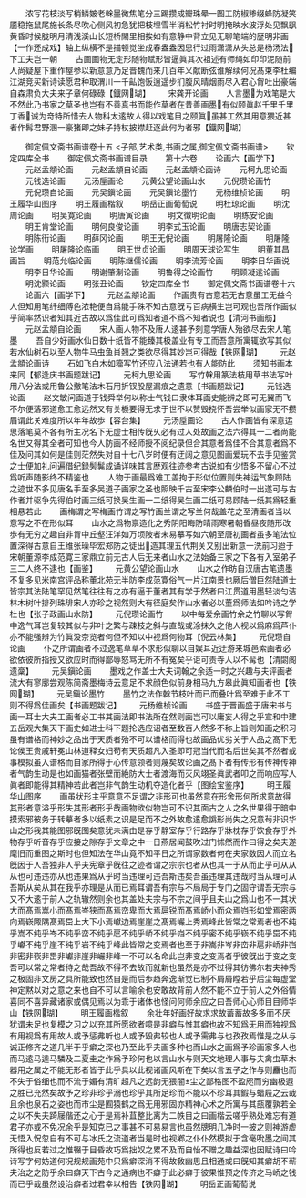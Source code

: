 <!-- { "loadSidebar": true } -->
　　浓写花枝淡写梢鳞皴老榦墨微焦笔分三踢攒成瓣珠晕一图工防椒糁缀蜂防凝笑靥稳拖鼠尾施长条尽吹心侧风初急犹把枝埋雪半消松竹衬时明掩映水波浮处见飘飖黄昏时候胧明月清浅溪山长短桥閙里相挨如有意静中背立见无聊笔端的歴明非画【一作还成戏】轴上纵横不是描顿觉坐成春盎盎因思行过雨潇潇从头总是杨汤法下工夫岂一朝
　　古画画物无定形随物赋形皆逼眞其次祖述有师绳如印印泥随前人尚疑屋下重作屋参以新意意乃足晋魏而来几百年义献断弦谁解续何况髙束李杜编江湖竞买新诗读愿君种取渭川一千畆饱饭逍遥步扪腹风晴烟雨尽入君心胷吐出豪端自森肃负大夫来子章何碌碌【鐡网瑚】
　　宋龚开论画
　　人言墨为戏笔是大不然此乃书家之草圣也岂有不善真书而能作草者在昔善画墨有似颐眞赵千里千里丁香诚为竒特所惜去人物科太逺故人得以戏笔目之颐眞虽甚工然其用意猥近甚者作髥君野溷一豪猪即之妹子持杖披襟赶逐此何为者邪【鐡网瑚】

　　御定佩文斋书画谱卷十五
<子部,艺术类,书画之属,御定佩文斋书画谱>
　　钦定四库全书
　　御定佩文斋书画谱目录
　　第十六卷
　　论画六【画学下】
　　元赵孟頫论画
　　元赵孟頫自论画
　　元赵孟頫论画诗
　　元柯九思论画
　　元钱选论画
　　元汤垕画论
　　元黄公望论画山水
　　元倪瓒论画竹
　　元倪瓒自论画
　　元吴鎭论画
　　元吴鎭论墨竹
　　元杨维桢论画
　　明王履华山图序
　　明王履画楷叙
　　明岳正画葡萄说
　　明杜琼论画
　　明沈周论画
　　明吴寛论画
　　明唐寅论画
　　明文徴明论画
　　明练安论画
　　明王肯堂论画
　　明何良俊论画
　　明李式玉论画
　　明唐志契论画
　　明陈衎论画
　　明薛冈论画
　　明王无倪论画
　　明屠隆论画
　　明屠隆论学画
　　明屠隆论临画
　　明王世贞论画
　　明周天球论写生
　　明董其昌画旨
　　明范允临论画
　　明陈继儒论画
　　明李流芳论画
　　明李日华画说
　　明李日华论画
　　明谢肇淛论画
　　明鲁得之论画竹
　　明顾凝逺论画
　　明沈颢论画
　　明张丑论画
　　钦定四库全书
　　御定佩文斋书画谱卷十六
　　论画六【画学下】
　　元赵孟頫论画
　　作画贵有古意若无古意虽工无益今人但知用笔纤细傅色浓艳便自爲能手殊不知古意旣亏百病横生岂可观也吾所作画似乎简率然识者知其近古故以爲佳此可爲知者道不爲不知者说也【清河书画舫】
　　元赵孟頫自论画
　　宋人画人物不及唐人逺甚予刻意学唐人殆欲尽去宋人笔墨
　　吾自少好画水仙日数十纸皆不能臻其极盖业有专工而吾意所寓辄欲写其似若水仙树石以至人物牛马虫鱼肖翘之类欲尽得其妙岂可得哉【铁网瑚】
　　元赵孟頫论画诗
　　石如飞白木如籀写竹还应八法通若也有人能防此
　　须知书画本来同【郁逢庆书画题跋记】
　　元柯九思论画
　　写竹榦用篆法枝用草书法写叶用八分法或用鲁公撤笔法木石用折钗股屋漏痕之遗意【书画题跋记】
　　元钱选论画
　　赵文敏问画道于钱舜举何以称士气钱曰隶体耳画史能辨之即可无翼而飞不尔便落邪道愈工愈远然又有关棙要得无求于世不以赞毁挠怀吾尝举似画家无不攒眉谓此关难度所以年年故歩【容台集】
　　元汤垕画论
　　古人作画皆有深意运思落笔莫不各有所主况名下无虚士相传旣乆必有过人处故画之法六得其一二者尚能名世又得其全者可知也今人防画不经师授不阅纪录但合其意者爲佳不合其意者爲不佳及问其如何是佳则茫然失对自十七八岁时便有迂阔之意见图画爱玩不去手见鉴赏之士便加礼问遍借纪録髣髴成诵详味其言歴观往迹参考古说如有少悟多不留心不过爲听声随影终不精鉴也
　　人物于画最爲难工盖拘于形似位置则失神运气象顾陆之迹世不多见唐名手至多吴道子画家之圣也照映千古至宋李公麟伯时一出遂可与古作者并驱争先得伯时画三纸可换吴生画一二纸得吴生画二纸可易顾陆一纸其爲轻重相悬若此
　　画梅谓之写梅画竹谓之写竹画兰谓之写兰何哉盖花之至清画者当以意写之不在形似耳
　　山水之爲物禀造化之秀阴阳晦防晴雨寒暑朝昏昼夜随形改歩有无穷之趣自非胷中丘壑汪洋如万顷陂者未易摹写如六朝至唐初画者虽多笔法位置深得古意自王维张璪毕宏郑防之徒出造其理五代荆关又别出新意一洗前习迨于宋朝董源李成范寛三家鼎立前无古人后无来者山水之法始备三家之下各有入室弟子三二人终不逮也【画鉴】
　　元黄公望论画山水
　　山水之作昉自汉唐古笔遗墨不复多见米南宫评品称董北苑无半防李成范寛俗气一片江南景也厥后僧巨然陆道士皆宗其法陆笔罕见然笔往往有之亦有逼于董者其有学于然者曰江贯道用墨轻淡匀洁林木树叶排列珠琲宋人亦珍之视然则大有径庭矣作山水者必以董爲师法如吟诗之学杜也【张子政画山水防】
　　元倪瓒论画竹
　　以中每爱余画竹余之竹聊以写胷中逸气耳岂复较其似与非叶之繁与疎枝之斜与直哉或涂抹久之他人视以爲麻爲芦仆亦不能强辨为竹眞没奈览者何但不知以中视爲何物耳【倪云林集】
　　元倪瓒自论画
　　仆之所谓画者不过逸笔草草不求形似聊以自娱耳近迂游来城邑索画者必欲依彼所指授又欲应时而得鄙辱怒骂无所不有冤矣乎讵可责寺人以不髯也【清閟阁遗稾】
　　元吴鎭论画
　　墨戏之作盖士大夫词翰之余适一时之兴趣与夫评画者流大有寥廓尝观陈简斋墨梅诗云意足不求顔色似前身相马九方皋此眞知画者也【铁网瑚】
　　元吴鎭论墨竹
　　墨竹之法作榦节枝叶而已而叠叶爲至难于此不工则不得爲佳画矣【书画题跋记】
　　元杨维桢论画
　　书盛于晋画盛于唐宋书与画一耳士大夫工画者必工书其画法即书法所在然则画岂可以庸妄人得之乎宣和中建五岳观大集天下画史如进士科下题抡选应诏者至数百人然多不称上旨则知画之积习虽有谱格而神妙之品出于天质者殆不可以谱格而得也故画品优劣关于人品之髙下无论侯王贵戚轩冕山林道释女妇茍有天质超凡入圣即可冠当代而名后世矣其不然者或事模拟虽入谱格而自家所得于心传意领者则蔑矣故论画之髙下者有传形有传神传神者气韵生动是也如画猫者张壁而絶防大士者渡海而灭风翊圣眞武者叩之而响应写人眞者即能得其精神若此者岂非气韵生动机夺造化者乎【图绘宝鉴序】
　　明王履华山图序
　　画虽状形主乎意意不足谓之非形可也虽然意在形舍形何所求意故得其形者意溢乎形失其形者形乎哉画物欲似物岂可不识其面古之人之名世果得于暗中摸索邪彼务于转摹者多以纸素之识是足而不之外故愈逺愈譌形尚失之况意茍非识华山之形我其能图邪旣图矣意犹未满由是存乎静室存乎行路存乎牀枕存乎饮食存乎外物存乎听音存乎应接之隙存乎文章之中一日燕居闻鼓吹过门怵然而作曰得之矣夫遂麾旧而重图之斯时也但知法在华山竟不知平日之所谓家数者何在夫家数因人而立名旣因于人吾独非人乎夫宪章乎旣往之迹者谓之宗宗也者从也其一于从而止乎可从从从也可违违亦从也违果爲从乎时当违理可违吾斯违矣吾虽违理其违哉时当从理可从吾斯从矣从其在我乎亦理是从而已焉耳谓吾有宗与不局局于专门之固守谓吾无宗与又不大逺于前人之轨辙然则余也其盖处夫宗与不宗之间乎且夫山之爲山也不一其状大而髙焉嵩小而髙焉岑狭而髙焉峦卑而大焉扈锐而髙焉峤小而众焉岿形如堂焉密两向焉嵚陬隅髙焉岊上大下小焉巘边焉崖崖之髙焉巗上秀焉峰此皆常之常焉者也不纯乎嵩不纯乎岑不纯乎峦不纯乎扈不纯乎峤不纯乎岿不纯乎密不纯乎嵚不纯乎岊不纯乎巘不纯乎崖不纯乎岩不纯乎峰此皆常之变焉者也至于非嵩非岑非峦非扈非峤非岿非密非嵚非岊非巘非崖非巗非峰一不可以名命此岂非变之变焉者乎彼旣出于变之变吾可以常之常者待之哉吾故不得不去故而就新也虽然是亦不过得其彷佛尔若夫神秀之极固非文房之具所能致也然自是而后歩趋奔逸渐觉已制不屑屑瞠若乎后尘每虚堂神定黙以对之意之来也自不可以言喻余也安敢故背前人然不能不立于前人之外俗情喜同不喜异藏诸家或偶见焉以为乖于诸体也怪问何师余应之曰吾师心心师目目师华山【铁网瑚】
　　明王履画楷叙
　　余壮年好画好故求求故蓄蓄故多多而不厌犹谓未足也复模之习之以充其所愿欲者噫是非癖与惟其癖也故不知爲无用而独视爲有用视爲有用故人或予惩弗听也人或予毁弗较也人或予需弗与也孜孜焉惟是之从与诚正修齐之道几半于乎癖之深也乃至此乎夫画多种也而山水之画爲予珍画家多人也而马逺马逵马驎及二夏圭之作爲予珍何也以言山水与则天文地理人事与夫禽虫草木器用之属之不能无形者皆于此乎具以此视诸画风斯在下矣以言五子之作与则麤也而不失于俗细也而不流于媚有清旷超凡之远韵无猥闇尘之鄙格图不盈咫而穷幽极遐之胜已充然矣故予之珍非珍乎溺也珍乎其所足珍而不能以不珍耳其鍜与蜡屐之云哉且余也泉石之姿也而市尘是囿猿鹤之爲无用邪固亦精神心术之所寓与其瓿覆孰若全之以不失夫踦屦偕还之心于是焉补苴整比离为二帙目之曰画楷云嗟乎熟处难忘有道君子亦或不免况余乎是知克已之事甚不可易易言也虽然牕明几净时一披之则神游虚无悟入怳忽自有不可与冰氏之流道者当是时也视鄕之仆仆然模拟于含毫吮墨之间其所得也反若过之惟辍于目昏故巧爲拙奴之累不及而自怡不赠之趣益深也因赋诗曰吟诗写字何妨道何况规规画苑中只爲癖深消不得故敎幽思且相通或曰旣知其癖胡不蕲夫治之之防乎余曰癖天下古今之通病也不癖于此必癖于彼果惟预之传济之马峤之钱而已乎哉虽然设治癖者过君幸以相告【铁网瑚】
　　明岳正画葡萄说
